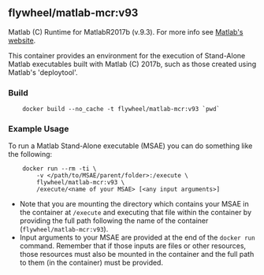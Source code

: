 ## flywheel/matlab-mcr:v93

Matlab (C) Runtime for MatlabR2017b (v.9.3). For more info see [Matlab's website](http://www.mathworks.com/products/compiler/mcr/).

This container provides an environment for the execution of Stand-Alone Matlab executables built with Matlab (C) 2017b, such as those created using Matlab's 'deploytool'.

### Build ###
```
    docker build --no_cache -t flywheel/matlab-mcr:v93 `pwd`
```

### Example Usage ###
To run a Matlab Stand-Alone executable (MSAE) you can do something like the following:
```
    docker run --rm -ti \
        -v </path/to/MSAE/parent/folder>:/execute \
        flywheel/matlab-mcr:v93 \
        /execute/<name of your MSAE> [<any input arguments>]
```

* Note that you are mounting the directory which contains your MSAE in the container at ```/execute``` and executing that file within the container by providing the full path following the name of the container (```flywheel/matlab-mcr:v93```).
* Input arguments to your MSAE are provided at the end of the ```docker run``` command. Remember that if those inputs are files or other resources, those resources must also be mounted in the container and the full path to them (in the container) must be provided.
